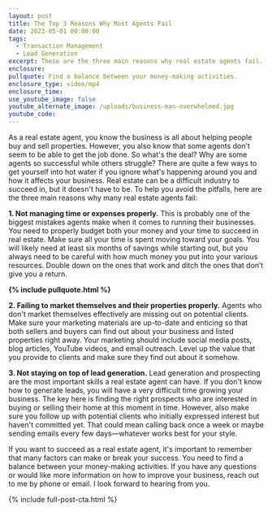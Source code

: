 ```yaml
---
layout: post
title: The Top 3 Reasons Why Most Agents Fail
date: 2023-05-01 00:00:00
tags:
  - Transaction Management
  - Lead Generation
excerpt: These are the three main reasons why real estate agents fail.
enclosure:
pullquote: Find a balance between your money-making activities.
enclosure_type: video/mp4
enclosure_time:
use_youtube_image: false
youtube_alternate_image: /uploads/business-man-overwhelmed.jpg
youtube_code:
---
```

As a real estate agent, you know the business is all about helping people buy and sell properties. However, you also know that some agents don't seem to be able to get the job done. So what's the deal? Why are some agents so successful while others struggle? There are quite a few ways to get yourself into hot water if you ignore what's happening around you and how it affects your business. Real estate can be a difficult industry to succeed in, but it doesn't have to be. To help you avoid the pitfalls, here are the three main reasons why many real estate agents fail:

**1\. Not managing time or expenses properly.** This is probably one of the biggest mistakes agents make when it comes to running their businesses. You need to properly budget both your money and your time to succeed in real estate. Make sure all your time is spent moving toward your goals. You will likely need at least six months of savings while starting out, but you always need to be careful with how much money you put into your various resources. Double down on the ones that work and ditch the ones that don’t give you a return.

**{% include pullquote.html %}**

**2\. Failing to market themselves and their properties properly.** Agents who don't market themselves effectively are missing out on potential clients. Make sure your marketing materials are up-to-date and enticing so that both sellers and buyers can find out about your business and listed properties right away. Your marketing should include social media posts, blog articles, YouTube videos, and email outreach. Level up the value that you provide to clients and make sure they find out about it somehow.&nbsp;

**3\. Not staying on top of lead generation.** Lead generation and prospecting are the most important skills a real estate agent can have. If you don't know how to generate leads, you will have a very difficult time growing your business. The key here is finding the right prospects who are interested in buying or selling their home at this moment in time. However, also make sure you follow up with potential clients who initially expressed interest but haven't committed yet. That could mean calling back once a week or maybe sending emails every few days—whatever works best for your style.&nbsp;

If you want to succeed as a real estate agent, it's important to remember that many factors can make or break your success. You need to find a balance between your money-making activities. If you have any questions or would like more information on how to improve your business, reach out to me by phone or email. I look forward to hearing from you.

{% include full-post-cta.html %}